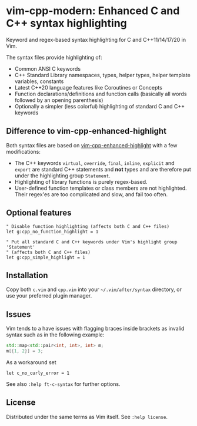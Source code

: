 # vim-cpp-modern: Enhanced C and C++ syntax highlighting

Keyword and regex-based syntax highlighting for C and C++11/14/17/20 in Vim.

The syntax files provide highlighting of:
- Common ANSI C keywords
- C++ Standard Library namespaces, types, helper types, helper template
  variables, constants
- Latest C++20 language features like Coroutines or Concepts
- Function declarations/definitions and function calls (basically all words
  followed by an opening parenthesis)
- Optionally a simpler (less colorful) highlighting of standard C and C++
  keywords


## Difference to vim-cpp-enhanced-highlight

Both syntax files are based on [vim-cpp-enhanced-highlight][1] with a few
modifications:

- The C++ keywords `virtual`, `override`, `final`, `inline`, `explicit` and
  `export` are standard C++ statements and **not** types and are therefore put
  under the highlighting group `Statement`.
- Highlighting of library functions is purely regex-based.
- User-defined function templates or class members are not highlighted. Their
  regex'es are too complicated and slow, and fail too often.


## Optional features

```vim
" Disable function highlighting (affects both C and C++ files)
let g:cpp_no_function_highlight = 1

" Put all standard C and C++ keywords under Vim's highlight group 'Statement'
" (affects both C and C++ files)
let g:cpp_simple_highlight = 1
```


## Installation

Copy both `c.vim` and `cpp.vim` into your `~/.vim/after/syntax` directory, or
use your preferred plugin manager.


## Issues

Vim tends to a have issues with flagging braces inside brackets as invalid
syntax such as in the following example:
```cpp
std::map<std::pair<int, int>, int> m;
m[{1, 2}] = 3;
```

As a workaround set
```vim
let c_no_curly_error = 1
```
See also `:help ft-c-syntax` for further options.


## License

Distributed under the same terms as Vim itself. See `:help license`.


[1]: https://github.com/octol/vim-cpp-enhanced-highlight
[2]: https://en.cppreference.com/w/cpp/named_req
